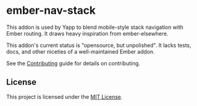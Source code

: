 # ember-nav-stack

This addon is used by Yapp to blend mobile-style stack navigation with Ember routing. It draws heavy inspiration from ember-elsewhere.

This addon's current status is "opensource, but unpolished". It lacks tests, docs, and other niceties of a well-maintained Ember addon.

See the [Contributing](CONTRIBUTING.md) guide for details on contributing.

License
------------------------------------------------------------------------------

This project is licensed under the [MIT License](LICENSE.md).
